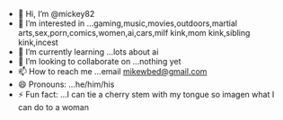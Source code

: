 - 👋 Hi, I’m @mickey82
- 👀 I’m interested in ...gaming,music,movies,outdoors,martial arts,sex,porn,comics,women,ai,cars,milf kink,mom kink,sibling kink,incest
- 🌱 I’m currently learning ...lots about ai
- 💞️ I’m looking to collaborate on ...nothing yet
- 📫 How to reach me ...email mikewbed@gmail.com
- 😄 Pronouns: ...he/him/his
- ⚡ Fun fact: ...I can tie a cherry stem with my tongue so imagen what I can do to a woman

<!---
mickey82/mickey82 is a ✨ special ✨ repository because its `README.md` (this file) appears on your GitHub profile.
You can click the Preview link to take a look at your changes.
--->
